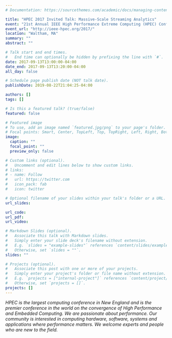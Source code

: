 ```yaml
---
# Documentation: https://sourcethemes.com/academic/docs/managing-content/

title: "HPEC 2017 Invited Talk: Massive-Scale Streaming Analytics"
event: "21st Annual IEEE High Performance Extreme Computing (HPEC) Conference"
event_url: "http://ieee-hpec.org/2017/"
location: "Waltham, MA"
summary: ""
abstract: ""

# Talk start and end times.
#   End time can optionally be hidden by prefixing the line with `#`.
date: 2017-09-13T13:00:00-04:00
date_end: 2017-09-13T13:20:00-04:00
all_day: false

# Schedule page publish date (NOT talk date).
publishDate: 2019-08-22T21:04:25-04:00

authors: []
tags: []

# Is this a featured talk? (true/false)
featured: false

# Featured image
# To use, add an image named `featured.jpg/png` to your page's folder. 
# Focal points: Smart, Center, TopLeft, Top, TopRight, Left, Right, BottomLeft, Bottom, BottomRight.
image:
  caption: ""
  focal_point: ""
  preview_only: false

# Custom links (optional).
#   Uncomment and edit lines below to show custom links.
# links:
# - name: Follow
#   url: https://twitter.com
#   icon_pack: fab
#   icon: twitter

# Optional filename of your slides within your talk's folder or a URL.
url_slides:

url_code:
url_pdf:
url_video:

# Markdown Slides (optional).
#   Associate this talk with Markdown slides.
#   Simply enter your slide deck's filename without extension.
#   E.g. `slides = "example-slides"` references `content/slides/example-slides.md`.
#   Otherwise, set `slides = ""`.
slides: ""

# Projects (optional).
#   Associate this post with one or more of your projects.
#   Simply enter your project's folder or file name without extension.
#   E.g. `projects = ["internal-project"]` references `content/project/deep-learning/index.md`.
#   Otherwise, set `projects = []`.
projects: []
---
```


*HPEC is the largest computing conference in New England and is the premier conference in the world on the convergence of High Performance and Embedded Computing. We are passionate about performance. Our community is interested in computing hardware, software, systems and applications where performance matters. We welcome experts and people who are new to the field.*
